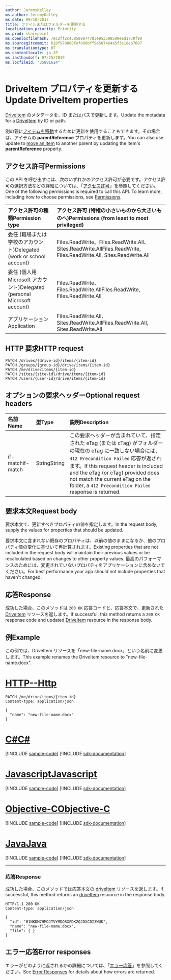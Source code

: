 ```yaml
---
author: JeremyKelley
ms.author: JeremyKelley
ms.date: 09/10/2017
title: ファイルまたはフォルダーを更新する
localization_priority: Priority
ms.prod: sharepoint
ms.openlocfilehash: 7ec2ff2c438588074783e953598509eed1730f90
ms.sourcegitcommit: b18f978808fef800bff9e587464a5f3e18eb7687
ms.translationtype: HT
ms.contentlocale: ja-JP
ms.lasthandoff: 07/25/2019
ms.locfileid: "35881614"
---
```

# <a name="update-driveitem-properties"></a><span data-ttu-id="ec0e1-102">DriveItem プロパティを更新する</span><span class="sxs-lookup"><span data-stu-id="ec0e1-102">Update DriveItem properties</span></span>

<span data-ttu-id="ec0e1-103">[DriveItem](../resources/driveitem.md) のメタデータを、ID またはパスで更新します。</span><span class="sxs-lookup"><span data-stu-id="ec0e1-103">Update the metadata for a [DriveItem](../resources/driveitem.md) by ID or path.</span></span>

<span data-ttu-id="ec0e1-104">別の親に[アイテムを移動](driveitem-move.md)するために更新を使用することもできます。その場合は、アイテムの **parentReference** プロパティを更新します。</span><span class="sxs-lookup"><span data-stu-id="ec0e1-104">You can also use update to [move an item](driveitem-move.md) to another parent by updating the item's **parentReference** property.</span></span>

## <a name="permissions"></a><span data-ttu-id="ec0e1-105">アクセス許可</span><span class="sxs-lookup"><span data-stu-id="ec0e1-105">Permissions</span></span>

<span data-ttu-id="ec0e1-p101">この API を呼び出すには、次のいずれかのアクセス許可が必要です。アクセス許可の選択方法などの詳細については、「[アクセス許可](/graph/permissions-reference)」を参照してください。</span><span class="sxs-lookup"><span data-stu-id="ec0e1-p101">One of the following permissions is required to call this API. To learn more, including how to choose permissions, see [Permissions](/graph/permissions-reference).</span></span>

|<span data-ttu-id="ec0e1-108">アクセス許可の種類</span><span class="sxs-lookup"><span data-stu-id="ec0e1-108">Permission type</span></span>      | <span data-ttu-id="ec0e1-109">アクセス許可 (特権の小さいものから大きいものへ)</span><span class="sxs-lookup"><span data-stu-id="ec0e1-109">Permissions (from least to most privileged)</span></span>              |
|:--------------------|:---------------------------------------------------------|
|<span data-ttu-id="ec0e1-110">委任 (職場または学校のアカウント)</span><span class="sxs-lookup"><span data-stu-id="ec0e1-110">Delegated (work or school account)</span></span> | <span data-ttu-id="ec0e1-111">Files.ReadWrite、Files.ReadWrite.All、Sites.ReadWrite.All</span><span class="sxs-lookup"><span data-stu-id="ec0e1-111">Files.ReadWrite, Files.ReadWrite.All, Sites.ReadWrite.All</span></span>    |
|<span data-ttu-id="ec0e1-112">委任 (個人用 Microsoft アカウント)</span><span class="sxs-lookup"><span data-stu-id="ec0e1-112">Delegated (personal Microsoft account)</span></span> | <span data-ttu-id="ec0e1-113">Files.ReadWrite、Files.ReadWrite.All</span><span class="sxs-lookup"><span data-stu-id="ec0e1-113">Files.ReadWrite, Files.ReadWrite.All</span></span>    |
|<span data-ttu-id="ec0e1-114">アプリケーション</span><span class="sxs-lookup"><span data-stu-id="ec0e1-114">Application</span></span> | <span data-ttu-id="ec0e1-115">Files.ReadWrite.All、Sites.ReadWrite.All</span><span class="sxs-lookup"><span data-stu-id="ec0e1-115">Files.ReadWrite.All, Sites.ReadWrite.All</span></span> |

## <a name="http-request"></a><span data-ttu-id="ec0e1-116">HTTP 要求</span><span class="sxs-lookup"><span data-stu-id="ec0e1-116">HTTP request</span></span>

<!-- { "blockType": "ignored" } -->

```http
PATCH /drives/{drive-id}/items/{item-id}
PATCH /groups/{group-id}/drive/items/{item-id}
PATCH /me/drive/items/{item-id}
PATCH /sites/{site-id}/drive/items/{item-id}
PATCH /users/{user-id}/drive/items/{item-id}
```

## <a name="optional-request-headers"></a><span data-ttu-id="ec0e1-117">オプションの要求ヘッダー</span><span class="sxs-lookup"><span data-stu-id="ec0e1-117">Optional request headers</span></span>

| <span data-ttu-id="ec0e1-118">名前</span><span class="sxs-lookup"><span data-stu-id="ec0e1-118">Name</span></span>          | <span data-ttu-id="ec0e1-119">型</span><span class="sxs-lookup"><span data-stu-id="ec0e1-119">Type</span></span>   | <span data-ttu-id="ec0e1-120">説明</span><span class="sxs-lookup"><span data-stu-id="ec0e1-120">Description</span></span>                                                                                                                                                         |
|:--------------|:-------|:--------------------------------------------------------------------------------------------------------------------------------------------------------------------|
| <span data-ttu-id="ec0e1-121">if-match</span><span class="sxs-lookup"><span data-stu-id="ec0e1-121">if-match</span></span>      | <span data-ttu-id="ec0e1-122">String</span><span class="sxs-lookup"><span data-stu-id="ec0e1-122">String</span></span> | <span data-ttu-id="ec0e1-123">この要求ヘッダーが含まれていて、指定された eTag (または cTag) がフォルダーの現在の eTag に一致しない場合には、`412 Precondition Failed` 応答が返されます。</span><span class="sxs-lookup"><span data-stu-id="ec0e1-123">If this request header is included and the eTag (or cTag) provided does not match the current eTag on the folder, a `412 Precondition Failed` response is returned.</span></span> |

## <a name="request-body"></a><span data-ttu-id="ec0e1-124">要求本文</span><span class="sxs-lookup"><span data-stu-id="ec0e1-124">Request body</span></span>

<span data-ttu-id="ec0e1-125">要求本文で、更新すべきプロパティの値を指定します。</span><span class="sxs-lookup"><span data-stu-id="ec0e1-125">In the request body, supply the values for properties that should be updated.</span></span>

<span data-ttu-id="ec0e1-126">要求本文に含まれない既存のプロパティは、以前の値のままになるか、他のプロパティ値の変化に基づいて再計算されます。</span><span class="sxs-lookup"><span data-stu-id="ec0e1-126">Existing properties that are not included in the request body will maintain their previous values or be recalculated based on changes to other property values.</span></span>
<span data-ttu-id="ec0e1-127">最高のパフォーマンスのためには、変更されていないプロパティをアプリケーションに含めないでください。</span><span class="sxs-lookup"><span data-stu-id="ec0e1-127">For best performance your app should not include properties that haven't changed.</span></span>

## <a name="response"></a><span data-ttu-id="ec0e1-128">応答</span><span class="sxs-lookup"><span data-stu-id="ec0e1-128">Response</span></span>

<span data-ttu-id="ec0e1-129">成功した場合、このメソッドは `200 OK` 応答コードと、応答本文で、更新された [DriveItem](../resources/driveitem.md) リソースを返します。</span><span class="sxs-lookup"><span data-stu-id="ec0e1-129">If successful, this method returns a `200 OK` response code and updated [DriveItem](../resources/driveitem.md) resource in the response body.</span></span>

## <a name="example"></a><span data-ttu-id="ec0e1-130">例</span><span class="sxs-lookup"><span data-stu-id="ec0e1-130">Example</span></span>

<span data-ttu-id="ec0e1-131">この例では、DriveItem リソースを「new-file-name.docx」という名前に変更します。</span><span class="sxs-lookup"><span data-stu-id="ec0e1-131">This example renames the DriveItem resource to "new-file-name.docx".</span></span>


# <a name="httptabhttp"></a>[<span data-ttu-id="ec0e1-132">HTTP</span><span class="sxs-lookup"><span data-stu-id="ec0e1-132">--Http</span></span>](#tab/http)
<!-- { "blockType": "request", "name": "update-item", "tags": "service.graph" } -->

```http
PATCH /me/drive/items/{item-id}
Content-type: application/json

{
  "name": "new-file-name.docx"
}
```
# <a name="ctabcsharp"></a>[<span data-ttu-id="ec0e1-133">C#</span><span class="sxs-lookup"><span data-stu-id="ec0e1-133">C#</span></span>](#tab/csharp)
[!INCLUDE [sample-code](../includes/snippets/csharp/update-item-csharp-snippets.md)]
[!INCLUDE [sdk-documentation](../includes/snippets/snippets-sdk-documentation-link.md)]

# <a name="javascripttabjavascript"></a>[<span data-ttu-id="ec0e1-134">Javascript</span><span class="sxs-lookup"><span data-stu-id="ec0e1-134">Javascript</span></span>](#tab/javascript)
[!INCLUDE [sample-code](../includes/snippets/javascript/update-item-javascript-snippets.md)]
[!INCLUDE [sdk-documentation](../includes/snippets/snippets-sdk-documentation-link.md)]

# <a name="objective-ctabobjc"></a>[<span data-ttu-id="ec0e1-135">Objective-C</span><span class="sxs-lookup"><span data-stu-id="ec0e1-135">Objective-C</span></span>](#tab/objc)
[!INCLUDE [sample-code](../includes/snippets/objc/update-item-objc-snippets.md)]
[!INCLUDE [sdk-documentation](../includes/snippets/snippets-sdk-documentation-link.md)]

# <a name="javatabjava"></a>[<span data-ttu-id="ec0e1-136">Java</span><span class="sxs-lookup"><span data-stu-id="ec0e1-136">Java</span></span>](#tab/java)
[!INCLUDE [sample-code](../includes/snippets/java/update-item-java-snippets.md)]
[!INCLUDE [sdk-documentation](../includes/snippets/snippets-sdk-documentation-link.md)]

---


### <a name="response"></a><span data-ttu-id="ec0e1-137">応答</span><span class="sxs-lookup"><span data-stu-id="ec0e1-137">Response</span></span>

<span data-ttu-id="ec0e1-138">成功した場合、このメソッドでは応答本文の [driveItem][item-resource] リソースを返します。</span><span class="sxs-lookup"><span data-stu-id="ec0e1-138">If successful, this method returns an [driveItem][item-resource] resource in the response body.</span></span>

<!-- { "blockType": "response", "@odata.type": "microsoft.graph.driveItem", "truncated": true } -->

```http
HTTP/1.1 200 OK
Content-type: application/json

{
  "id": "01NKDM7HMOJTVYMDOSXFDK2QJDXCDI3WUK",
  "name": "new-file-name.docx",
  "file": { }
}
```

## <a name="error-responses"></a><span data-ttu-id="ec0e1-139">エラー応答</span><span class="sxs-lookup"><span data-stu-id="ec0e1-139">Error responses</span></span>

<span data-ttu-id="ec0e1-140">エラーがどのように返されるかの詳細については、「[エラー応答][error-response]」を参照してください。</span><span class="sxs-lookup"><span data-stu-id="ec0e1-140">See [Error Responses][error-response] for details about how errors are returned.</span></span>

[error-response]: /graph/errors
[item-resource]: ../resources/driveitem.md

<!-- {
  "type": "#page.annotation",
  "description": "Update or replace the contents or properties of an item.",
  "keywords": "update,replace,contents,item",
  "section": "documentation",
  "tocPath": "Items/Update",
  "suppressions": [
  ]
} -->
